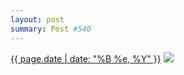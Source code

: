 ```yaml
---
layout: post
summary: Post #540
---
```


<p>
  <time><a href="/540">{{ page.date | date: "%B %e, %Y" }}</a></time>
  <a href="/540"><img src="{{ site.assets_url }}/540-480.jpg" srcset="{{ site.assets_url }}/540-240.jpg 240w, {{ site.assets_url }}/540-480.jpg 480w, {{ site.assets_url }}/540-720.jpg 720w, {{ site.assets_url }}/540-960.jpg 960w" sizes="(min-width: 700px) 50vw, calc(100vw - 2rem)" /></a>
</p>

